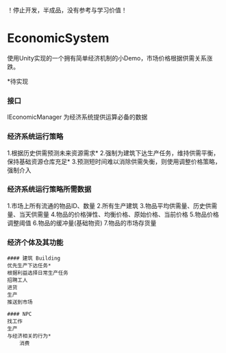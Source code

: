 ！停止开发，半成品，没有参考与学习价值！


# EconomicSystem
 使用Unity实现的一个拥有简单经济机制的小Demo，市场价格根据供需关系涨跌。
 
 *待实现
 
 ### 接口
 IEconomicManager 为经济系统提供运算必备的数据
 
 ### 经济系统运行策略
 1.根据历史供需预测未来资源需求*
 2.强制为建筑下达生产任务，维持供需平衡，保持基础资源仓库充足*
 3.预测短时间难以消除供需失衡，则使用调整价格策略，强制介入
 
 ### 经济系统运行策略所需数据
 1.市场上所有流通的物品ID、数量
 2.所有生产建筑
 3.物品平均供需量、历史供需量、当天供需量
 4.物品的价格弹性、均衡价格、原始价格、当前价格
 5.物品价格调整阈值
 6.物品的缓冲量(基础物资)
 7.物品的市场存货量
 
 ### 经济个体及其功能
	#### 建筑 Building
	优先生产下达任务*
	根据利益选择日常生产任务
	招聘工人
	进货
	生产
	推送到市场
	
	#### NPC 
	找工作
	生产
	与经济相关的行为*
		消费
		
	
